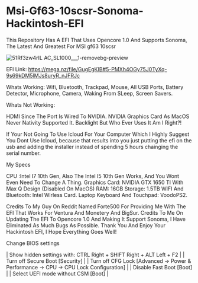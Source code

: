 # Msi-Gf63-10scsr-Sonoma-Hackintosh-EFI
This Repository Has A EFI That Uses Opencore 1.0 And Supports Sonoma, The Latest And Greatest For MSI gf63 10scsr


![51Rf3zw4rIL _AC_SL1000___1_-removebg-preview](https://github.com/Envadors/Msi-Gf63-10scsr-Sonoma-Hackintosh-EFI/assets/91122426/c464e44d-02e7-4c8d-baf0-890be9126e7c)

EFI Link: https://mega.nz/file/GugEgKIB#5-PMXh4OGy75J0TyXq-9s69kDM5lMJs8uryR_nJFRJc

Whats Working:
Wifi,
 Bluetooth,
 Trackpad,
 Mouse,
 All USB Ports, 
 Battery Detector,
 Microphone,
 Camera,
 Waking From SLeep,
 Screen Savers.

Whats Not Working:

HDMI Since The Port Is Wired To NVIDIA.
 NVIDIA Graphics Card As MacOS Never Nativity Supported It.
 Backlight But Who Ever Uses It Am I Right?!

If Your Not Going To Use Icloud For Your Computer Which I Highly Suggest You Dont Use Icloud, because that results into you just putting the efi on the usb and adding the installer instead of spending 5 hours chainging the serial number.

My Specs

CPU :Intel I7 10th Gen, Also The Intel I5 10th Gen Works, And You Wont Even Need To Change A Thing.
 Graphics Card: NVIDIA GTX 1650 TI With Max Q Design (Disabled On MacOS)
 RAM: 16GB
 Storage: 1.5TB
 WIFI And Bluetooth: Intel Wirless Card.
 Laptop Keyboard And Touchpad: VoodoPS2.

Credits To My Guy On Reddit Named Forte500 For Providing Me With The EFI That Works For Ventura And Monetery And BigSur.
Credits To Me On Updating The EFI To Opencore 1.0 And Making It Support Sonoma, I Have Eliminated As Much Bugs As Possible.
Thank You And Enjoy Your Hackintosh EFI, I Hope Everything Goes Well!


Change BIOS settings

| Show hidden settings with: CTRL Right + SHIFT Right + ALT Left + F2 |
| Turn off Secure Boot [Security] |
| Turn off CFG Lock [Advanced -> Power & Performance -> CPU -> CPU Lock Configuration] |
| Disable Fast Boot [Boot] |
| Select UEFI mode without CSM [Boot] |
